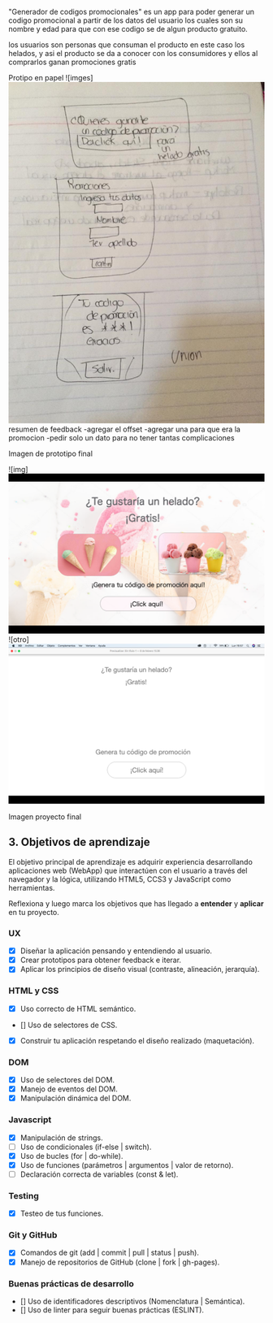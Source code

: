 "Generador de codigos promocionales" 
es un app para poder generar un codigo promocional a partir de los datos del usuario los cuales son su nombre y edad para  que con ese codigo se de algun producto gratuito.

los usuarios son personas que consuman el producto en este caso los helados, y asi el producto se da a conocer con los consumidores y ellos al comprarlos ganan promociones gratis

Protipo en papel 
![imges]<img src = "/src/img/prototipopapel.jpeg">
resumen de feedback 
-agregar el offset
-agregar una para que era la promocion
-pedir solo un dato para no tener tantas complicaciones

Imagen de prototipo final 

![img]<img src = "/src/img/prototipofinal.png">
![otro]<img src = "/src/img/prototipo.png">

Imagen proyecto final



## 3. Objetivos de aprendizaje

El objetivo principal de aprendizaje es adquirir experiencia desarrollando
aplicaciones web (WebApp) que interactúen con el usuario a través del navegador
y la lógica, utilizando HTML5, CCS3 y JavaScript como herramientas.

Reflexiona y luego marca los objetivos que has llegado a **entender** y **aplicar** en tu proyecto.

### UX

- [x] Diseñar la aplicación pensando y entendiendo al usuario.
- [x] Crear prototipos para obtener feedback e iterar.
- [x] Aplicar los principios de diseño visual (contraste, alineación, jerarquía).

### HTML y CSS

- [x] Uso correcto de HTML semántico.
- [] Uso de selectores de CSS.
- [x] Construir tu aplicación respetando el diseño realizado (maquetación).

### DOM

- [x] Uso de selectores del DOM.
- [x] Manejo de eventos del DOM.
- [x] Manipulación dinámica del DOM.

### Javascript

- [x] Manipulación de strings.
- [ ] Uso de condicionales (if-else | switch).
- [x] Uso de bucles (for | do-while).    
- [x] Uso de funciones (parámetros | argumentos | valor de retorno).
- [ ] Declaración correcta de variables (const & let).

### Testing
- [x] Testeo de tus funciones.

### Git y GitHub
- [x] Comandos de git (add | commit | pull | status | push).
- [x] Manejo de repositorios de GitHub (clone | fork | gh-pages).

### Buenas prácticas de desarrollo
- [] Uso de identificadores descriptivos (Nomenclatura | Semántica).
- [] Uso de linter para seguir buenas prácticas (ESLINT).


